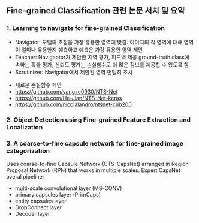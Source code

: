 ## Fine-grained Classification 관련 논문 서치 및 요약  
  
### 1. Learning to navigate for fine-grained Classification
 - Navigator: 모델의 초점을 가장 유용한 영역에 맞춤. 이미지의 각 영역에 대해 영역이 얼마나 유용한지 예측하고 예측은 가장 유용한 영역 제안
 - Teacher: Navigaotor가 제안한 지역 평가, 피드백 제공 ground-truth class에 속하는 확률 평가, 신뢰도 평가는 손실함수로 더 많은 정보를 제공할 수 있도록 함
 - Scrutinizer: Navigator에서 제안된 영역 면밀히 조사
* 새로운 손실함수 제안
* https://github.com/yangze0930/NTS-Net
* https://github.com/He-Jian/NTS-Net-keras
* https://github.com/nicolalandro/ntsnet-cub200
  
### 2. Object Detection using Fine-grained Feature Extraction and Localization  
  
### 3. A coarse-to-fine capsule network for fine-grained image categorization  
Uses coarse-to-fine Capsule Network (CTS-CapsNet) arranged in Region Proposal Network (RPN) that works in multiple scales. 
Expert CapsNet overal pipeline: 
- multi-scale convolutional layer (MS-CONV)
- primary capsules layer (PrimCaps)
- entity capsules layer 
- DropConnect layer
- Decoder layer
